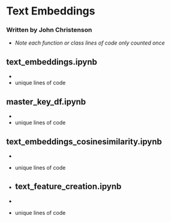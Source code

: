 # Text Embeddings

### Written by John Christenson

- *Note each function or class lines of code only counted once*

## text_embeddings.ipynb
- 
- unique lines of code


## master_key_df.ipynb
- 
- unique lines of code


## text_embeddings_cosinesimilarity.ipynb
- 
- unique lines of code

- ## text_feature_creation.ipynb
- 
- unique lines of code
